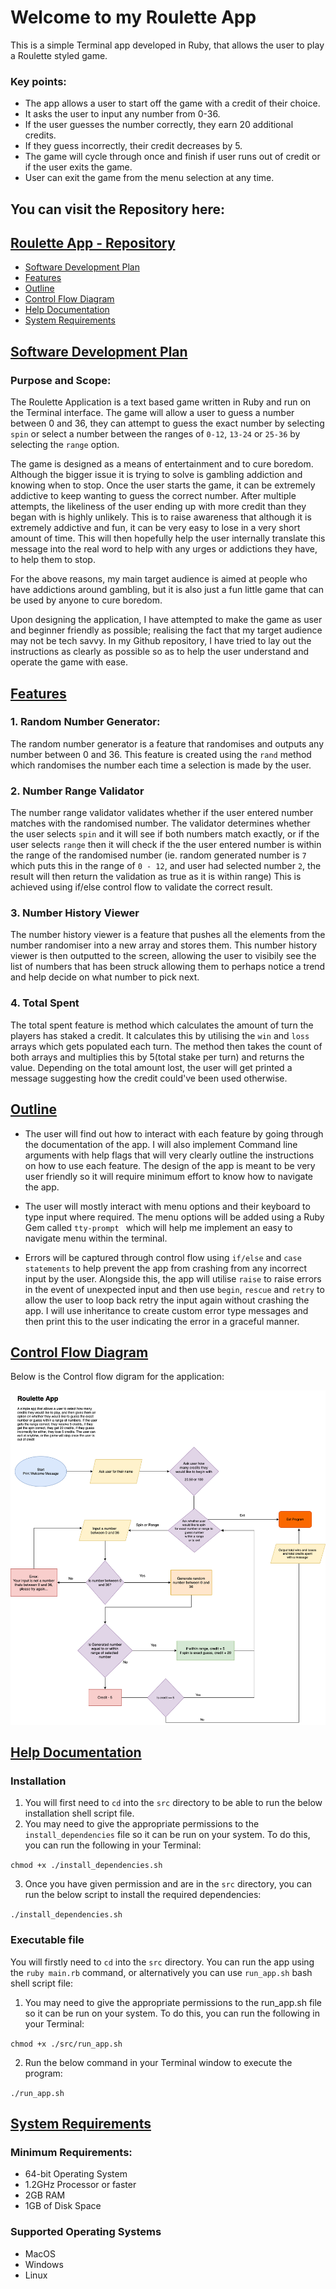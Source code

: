 # Welcome to my Roulette App

This is a simple Terminal app developed in Ruby, that allows the user to play a Roulette styled game.

### Key points:
*  The app allows a user to start off the game with a credit of their choice.
* It asks the user to input any number from 0-36.
* If the user guesses the number correctly, they earn 20 additional credits.
* If they guess incorrectly, their credit decreases by 5.
* The game will cycle through once and finish if user runs out of credit or if the user exits the game.
* User can exit the game from the menu selection at any time.

## You can visit the Repository here:

## [Roulette App - Repository](https://github.com/Krishtronomy/roulette-app)


- [Software Development Plan](#software-development-plan)
- [Features](#features)
- [Outline](#outline)
- [Control Flow Diagram](#control-flow-diagram)
- [Help Documentation](#help-documentation)
- [System Requirements](#system-requirements)




## [Software Development Plan](#software-development-plan)
### Purpose and Scope:
The Roulette Application is a text based game written in Ruby and run on the Terminal interface. The game will allow a user to guess a number between 0 and 36, they can attempt to guess the exact number by selecting `spin` or select a number between the ranges of `0-12`, `13-24` or `25-36` by selecting the `range` option.

The game is designed as a means of entertainment and to cure boredom. Although the bigger issue it is trying to solve is gambling addiction and knowing when to stop. Once the  user starts the game, it can be extremely addictive to keep wanting to guess the correct number. After multiple attempts, the likeliness of the user ending up with more credit than they began with is highly unlikely. This is to raise awareness that although it is extremely addictive and fun, it can be very easy to lose in a very short amount of time. This will then hopefully help the user internally translate this message into the real word to help with any urges or addictions they have, to help them to stop. 

For the above reasons, my main target audience is aimed at people who have addictions around gambling, but it is also just a fun little game that can be used by anyone to cure boredom.

Upon designing the application, I have attempted to make the game as user and beginner friendly as possible; realising the fact that my target audience may not be tech savvy. In my Github repository, I have tried to lay out the instructions as clearly as possible so as to help the user understand and operate the game with ease.


## [Features](#features)
### 1.  Random Number Generator:
The random number generator is a feature that randomises and outputs any number between 0 and 36. This feature is created using the `rand` method which randomises the number each time a selection is made by the user.

### 2. Number Range Validator
The number range validator validates whether if the user entered number matches with the randomised number. The validator determines whether the user selects `spin` and it will see if both numbers match exactly, or if the user selects `range` then it will check if the the user entered number is within the range of the randomised number (ie. random generated number is `7` which puts this in the range of `0 - 12`, and user had selected number `2`, the result will then return the validation as true as it is within range) This is achieved using if/else control flow to validate the correct result.

### 3. Number History Viewer
The number history viewer is a feature that pushes all the elements from the number randomiser into a new array and stores them. This number history viewer is then outputted to the screen, allowing the user to visibily see the list of numbers that has been struck allowing them to perhaps notice a trend and help decide on what number to pick next.

### 4. Total Spent
The total spent feature is method which calculates the amount of turn the players has staked a credit. It calculates this by utilising the `win` and `loss` arrays which gets populated each turn. The method then takes the count of both arrays and multiplies this by 5(total stake per turn) and returns the value. Depending on the total amount lost, the user will get printed a message suggesting how the credit could've been used otherwise.


## [Outline](#outline)
- The user will find out how to interact with each feature by going through the documentation of the app. I will also implement Command line arguments with help flags that will very clearly outline the instructions on how to use each feature. The design of the app is meant to be very user friendly so it will require minimum effort to know how to navigate the app.

- The user will mostly interact with menu options and their keyboard to type input where required. The menu options will be added using a Ruby Gem called `tty-prompt ` which will help me implement an easy to navigate menu within the terminal.

- Errors will be captured through control flow using `if/else` and `case statements` to help prevent the app from crashing from any incorrect input by the user. Alongside this, the app will utilise `raise` to raise errors in the event of unexpected input and then use `begin`, `rescue` and `retry` to allow the user to loop back retry the input again without crashing the app. I will use inheritance to create custom error type 
messages and then print this to the user indicating the error in a graceful manner.


## [Control Flow Diagram](#control-flow-diagram)

Below is the Control flow digram for the application:

![flow chart](./docs/flow_chart.png)


## [Help Documentation](#help-documentation)

### Installation
1. You will first need to `cd` into the `src` directory to be able to run the below installation shell script file.
2. You may need to give the appropriate permissions to the `install_dependencies` file so it can be run on your system. To do this, you can run the following in your Terminal:

`chmod +x ./install_dependencies.sh`

3. Once you have given permission and are in the `src` directory, you can run the below script to install the required dependencies:

`./install_dependencies.sh`

    
### Executable file

You will firstly need to `cd` into the `src` directory. 
You can run the app using the `ruby main.rb` command, or alternatively you can use `run_app.sh` bash shell script file:

1. You may need to give the appropriate permissions to the run_app.sh file so it can be run on your system. To do this, you can run the following in your Terminal:

`chmod +x ./src/run_app.sh`

2. Run the below command in your Terminal window to execute the program:

`./run_app.sh`

##  [System Requirements](#system-requirements)
### Minimum Requirements:


* 64-bit Operating System
* 1.2GHz Processor or faster
* 2GB RAM
* 1GB of Disk Space


### Supported Operating Systems
* MacOS
* Windows
* Linux



 

